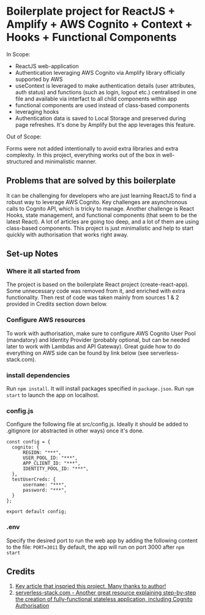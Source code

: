 # Boilerplate project for ReactJS + Amplify + AWS Cognito + Context + Hooks + Functional Components #
In Scope:

- ReactJS web-application
- Authentication leveraging AWS Cognito via Amplify library officially supported by AWS
- useContext is leveraged to make authentication details (user attributes, auth status) and functions (such as login, logout etc.) centralised in one file and available via interfact to all child components within app
- functional components are used instead of class-based components
- leveraging hooks
- Authentication data is saved to Local Storage and preserved during page refreshes. It's done by Amplify but the app leverages this feature.

Out of Scope:

Forms were not added intentionally to avoid extra libraries and extra complexity.
In this project, everything works out of the box in well-structured and minimalistic manner.

## Problems that are solved by this boilerplate
It can be challenging for developers who are just learning ReactJS to find a robust way to leverage AWS Cognito.
Key challenges are asynchronous calls to Cognito API, which is tricky to manage.
Another challenge is React Hooks, state management, and functional components (that seem to be the latest React).
A lot of articles are going too deep, and a lot of them are using class-based components. 
This project is just minimalistic and help to start quickly with authorisation that works right away.

## Set-up Notes
### Where it all started from
The project is based on the boilerplate React project (create-react-app).
Some unnecessary code was removed from it, and enriched with extra functionality.
Then rest of code was taken mainly from sources 1 & 2 provided in Credits section down below.

### Configure AWS resources
To work with authorisation, make sure to configure AWS Cognito User Pool (mandatory) and Identity Provider (probably optional, but can be needed later to work with Lambdas and API Gateway).
Great guide how to do everything on AWS side can be found by link below (see serverless-stack.com).

### install dependencies
Run ```npm install```. It will install packages specified in ```package.json```.
Run ```npm start``` to launch the app on localhost.

### config.js
Configure the following file at src/config.js. Ideally it should be added to .gitignore (or abstracted in other ways) once it's done.

```
const config = {
  cognito: {
      REGION: "***",
      USER_POOL_ID: "***",
      APP_CLIENT_ID: "***",
      IDENTITY_POOL_ID: "***",
  },
  testUserCreds: {
      username: "***",
      password: "***",
  }
};

export default config;
```

### .env
Specify the desired port to run the web app by adding the following content to the file:
```PORT=3011```
By default, the app will run on port 3000 after ```npm start```

## Credits
1. [Key article that inspried this project. Many thanks to author!](https://itnext.io/creating-reusable-abstractions-with-amplify-and-react-hooks-97784c8b5c2a)
2. [serverless-stack.com - Another great resource explaining step-by-step the creation of fully-functional stateless application, including Cognito Authorisation](https://serverless-stack.com/chapters/what-is-serverless.html)
